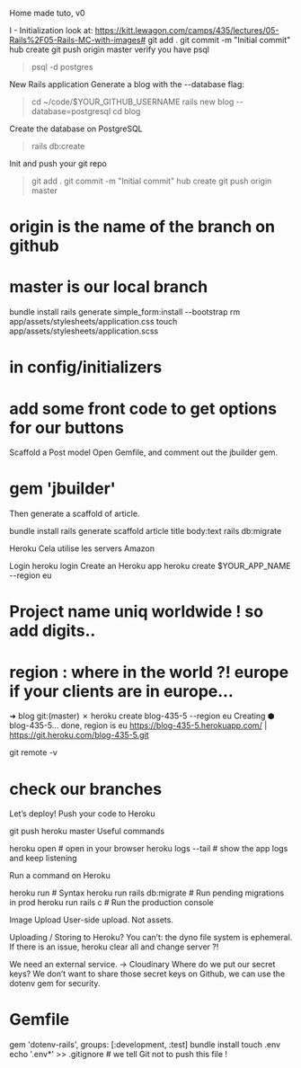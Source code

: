 Home made tuto, v0

I - Initialization
look at: https://kitt.lewagon.com/camps/435/lectures/05-Rails%2F05-Rails-MC-with-images#
git add .
git commit -m "Initial commit"
hub create
git push origin master
verify you have psql
>psql -d postgres

New Rails application
Generate a blog with the --database flag:
>cd ~/code/$YOUR_GITHUB_USERNAME
>rails new blog --database=postgresql
>cd blog


Create the database on PostgreSQL
>rails db:create

Init and push your git repo
>git add .
>git commit -m "Initial commit"
>hub create
>git push origin master
# origin is the name of the branch on github
# master is our local branch


bundle install
rails generate simple_form:install --bootstrap
rm app/assets/stylesheets/application.css
touch app/assets/stylesheets/application.scss
# in config/initializers
# add some front code to get options for our buttons

Scaffold a Post model
Open Gemfile, and comment out the jbuilder gem.

# gem 'jbuilder'
Then generate a scaffold of article.

bundle install
rails generate scaffold article title body:text
rails db:migrate

Heroku
Cela utilise les servers Amazon

Login
heroku login
Create an Heroku app
heroku create $YOUR_APP_NAME --region eu
# Project name uniq worldwide ! so add digits..
# region : where in the world ?! europe if your clients are in europe...

➜  blog git:(master) ✗ heroku create blog-435-5 --region eu
Creating ⬢ blog-435-5... done, region is eu
https://blog-435-5.herokuapp.com/ | https://git.heroku.com/blog-435-5.git

git remote -v
# check our branches

Let’s deploy!
Push your code to Heroku

git push heroku master
Useful commands

heroku open         # open in your browser
heroku logs --tail  # show the app logs and keep listening

Run a command on Heroku

heroku run <command>         # Syntax
heroku run rails db:migrate  # Run pending migrations in prod
heroku run rails c           # Run the production console


Image Upload
User-side upload. Not assets.

Uploading / Storing to Heroku?
You can’t: the dyno file system is ephemeral.
If there is an issue, heroku clear all and change server ?!

We need an external service.
-> Cloudinary
Where do we put our secret keys?
We don’t want to share those secret keys on Github, we can use the dotenv gem for security.

# Gemfile
gem 'dotenv-rails', groups: [:development, :test]
bundle install
touch .env
echo '.env*' >> .gitignore # we tell Git not to push this file !
